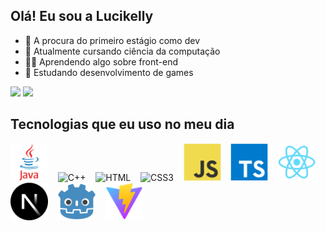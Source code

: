 ## Olá! Eu sou a Lucikelly 

- 🔭 A procura do primeiro estágio como dev
- 🌱 Atualmente cursando ciência da computação
- 👩‍💻 Aprendendo algo sobre front-end
- 💙 Estudando desenvolvimento de games

  
<div align = "left">
<img height = "200em"  src="https://github-readme-stats.vercel.app/api?username=lucikelly&show_icons=true&show_icons=true&theme=bear&count_private=true" />
<img height = "200em"  src="https://github-readme-stats.vercel.app/api/top-langs/?username=lucikelly&show_icons=true&theme=bear&count_private=true"/>
</div>


## Tecnologias que eu uso no meu dia

<div style="display: inline_block">
  <img src="https://github.com/devicons/devicon/blob/master/icons/java/java-original-wordmark.svg" title="Java" alt="Java" width="60" height="60"/>&nbsp&nbsp&nbsp;
  <img src="https://cdn.jsdelivr.net/gh/devicons/devicon/icons/cplusplus/cplusplus-plain.svg" title="C++" alt="C++" width="60" height="60"/>&nbsp&nbsp&nbsp;
  <img src="https://cdn.jsdelivr.net/gh/devicons/devicon/icons/html5/html5-plain-wordmark.svg" title="HTML5" alt="HTML" width="60" height="60"/>&nbsp&nbsp&nbsp;
  <img src="https://cdn.jsdelivr.net/gh/devicons/devicon/icons/css3/css3-plain-wordmark.svg" title="CSS3" alt="CSS3" width="60" height="60"/>&nbsp&nbsp&nbsp;     
  <img src="https://github.com/devicons/devicon/blob/master/icons/javascript/javascript-original.svg" title="JavaScript" alt="JavaScript" width="60" height="60"/>&nbsp&nbsp&nbsp;
  <img src="https://github.com/devicons/devicon/blob/master/icons/typescript/typescript-original.svg" title="TypeScript" alt="TypeScript" width="60" height="60"/>&nbsp&nbsp&nbsp;
  <img src="https://github.com/devicons/devicon/blob/master/icons/react/react-original.svg" title="React" alt="React" width="60" height="60"/>&nbsp&nbsp&nbsp;
  <img src="https://github.com/devicons/devicon/blob/master/icons/nextjs/nextjs-original.svg" title="Next" alt="Next" width="60" height="60"/>&nbsp&nbsp&nbsp;
  <img src="https://github.com/devicons/devicon/blob/master/icons/godot/godot-original.svg" title="Godot" alt="Godot" width="60" height="60"/>&nbsp&nbsp&nbsp;
  <img src="https://github.com/devicons/devicon/blob/master/icons/vitejs/vitejs-original.svg" title="Vite" alt="Vite" width="60" height="60"/>&nbsp&nbsp&nbsp;
</div><br/>

          

